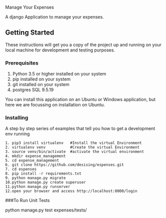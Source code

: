 Manage Your Expenses

A django Application to manage your expenses.

## Getting Started

These instructions will get you a copy of the project up and running on your local machine for development and testing purposes.

### Prerequisites

1. Python 3.5 or higher installed on your system
2. pip installed on your system
3. git installed on your system
4. postgres SQL 9.5.19

You can install this application on an Ubuntu or Windows application, but here we are focussing on installation on Ubuntu. 


### Installing

A step by step series of examples that tell you how to get a development env running


```
1. pip3 install virtualenv   #Install the virtual Environment
2. virtualenv venv           #Create the virtual Environment 
3. source venv/bin/activate  #activate the virtual environment
4. mkdir expense_management
5. cd expense_management
6. git clone https://github.com/desising/espenses.git
7. cd espenses
8. pip install -r requirements.txt 
9. python manage.py migrate
10.python manage.py create superuser
11.python manage.py runserver
12.open your browser and access http://localhost:8000/login
```

###To Run Unit Tests 

python manage.py test expenses/tests/


